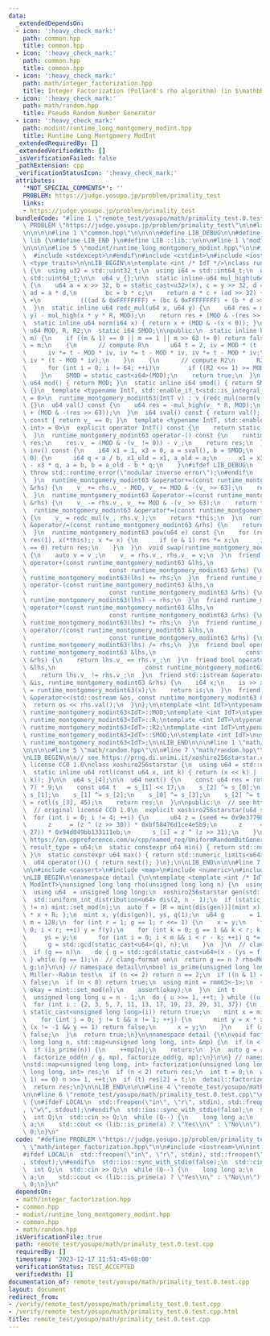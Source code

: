 ```yaml
---
data:
  _extendedDependsOn:
  - icon: ':heavy_check_mark:'
    path: common.hpp
    title: common.hpp
  - icon: ':heavy_check_mark:'
    path: common.hpp
    title: common.hpp
  - icon: ':heavy_check_mark:'
    path: math/integer_factorization.hpp
    title: Integer Factorization (Pollard's rho algorithm) (in $\mathbb{Z}$)
  - icon: ':heavy_check_mark:'
    path: math/random.hpp
    title: Pseudo Random Number Generator
  - icon: ':heavy_check_mark:'
    path: modint/runtime_long_montgomery_modint.hpp
    title: Runtime Long Montgomery ModInt
  _extendedRequiredBy: []
  _extendedVerifiedWith: []
  _isVerificationFailed: false
  _pathExtension: cpp
  _verificationStatusIcon: ':heavy_check_mark:'
  attributes:
    '*NOT_SPECIAL_COMMENTS*': ''
    PROBLEM: https://judge.yosupo.jp/problem/primality_test
    links:
    - https://judge.yosupo.jp/problem/primality_test
  bundledCode: "#line 1 \"remote_test/yosupo/math/primality_test.0.test.cpp\"\n#define\
    \ PROBLEM \"https://judge.yosupo.jp/problem/primality_test\"\n\n#line 1 \"math/integer_factorization.hpp\"\
    \n\n\n\n#line 1 \"common.hpp\"\n\n\n\n#define LIB_DEBUG\n\n#define LIB_BEGIN namespace\
    \ lib {\n#define LIB_END }\n#define LIB ::lib::\n\n\n#line 1 \"modint/runtime_long_montgomery_modint.hpp\"\
    \n\n\n\n#line 5 \"modint/runtime_long_montgomery_modint.hpp\"\n\n#ifdef LIB_DEBUG\n\
    \  #include <stdexcept>\n#endif\n#include <cstdint>\n#include <iostream>\n#include\
    \ <type_traits>\n\nLIB_BEGIN\n\ntemplate <int /* IdT */>\nclass runtime_montgomery_modint63\
    \ {\n  using u32 = std::uint32_t;\n  using i64 = std::int64_t;\n  using u64 =\
    \ std::uint64_t;\n\n  u64 v_{};\n\n  static inline u64 mul_high(u64 x, u64 y)\
    \ {\n    u64 a = x >> 32, b = static_cast<u32>(x), c = y >> 32, d = static_cast<u32>(y),\
    \ ad = a * d,\n        bc = b * c;\n    return a * c + (ad >> 32) + (bc >> 32)\
    \ +\n           (((ad & 0xFFFFFFFF) + (bc & 0xFFFFFFFF) + (b * d >> 32)) >> 32);\n\
    \  }\n  static inline u64 redc_mul(u64 x, u64 y) {\n    u64 res = mul_high(x,\
    \ y) - mul_high(x * y * R, MOD);\n    return res + (MOD & -(res >> 63));\n  }\n\
    \  static inline u64 norm(i64 x) { return x + (MOD & -(x < 0)); }\n\n  static\
    \ u64 MOD, R, R2;\n  static i64 SMOD;\n\npublic:\n  static inline bool set_mod(u64\
    \ m) {\n    if ((m & 1) == 0 || m == 1 || m >> 63 != 0) return false;\n    MOD\
    \ = m;\n    {\n      // compute R\n      u64 t = 2, iv = MOD * (t - MOD * MOD);\n\
    \      iv *= t - MOD * iv, iv *= t - MOD * iv, iv *= t - MOD * iv;\n      R =\
    \ iv * (t - MOD * iv);\n    }\n    {\n      // compute R2\n      R2 = -MOD % MOD;\n\
    \      for (int i = 0; i != 64; ++i)\n        if ((R2 <<= 1) >= MOD) R2 -= MOD;\n\
    \    }\n    SMOD = static_cast<i64>(MOD);\n    return true;\n  }\n  static inline\
    \ u64 mod() { return MOD; }\n  static inline i64 smod() { return SMOD; }\n  runtime_montgomery_modint63()\
    \ {}\n  template <typename IntT, std::enable_if_t<std::is_integral_v<IntT>, int>\
    \ = 0>\n  runtime_montgomery_modint63(IntT v) : v_(redc_mul(norm(v % SMOD), R2))\
    \ {}\n  u64 val() const {\n    u64 res = -mul_high(v_ * R, MOD);\n    return res\
    \ + (MOD & -(res >> 63));\n  }\n  i64 sval() const { return val(); }\n  bool is_zero()\
    \ const { return v_ == 0; }\n  template <typename IntT, std::enable_if_t<std::is_integral_v<IntT>,\
    \ int> = 0>\n  explicit operator IntT() const {\n    return static_cast<IntT>(val());\n\
    \  }\n  runtime_montgomery_modint63 operator-() const {\n    runtime_montgomery_modint63\
    \ res;\n    res.v_ = (MOD & -(v_ != 0)) - v_;\n    return res;\n  }\n  runtime_montgomery_modint63\
    \ inv() const {\n    i64 x1 = 1, x3 = 0, a = sval(), b = SMOD;\n    while (b !=\
    \ 0) {\n      i64 q = a / b, x1_old = x1, a_old = a;\n      x1 = x3, x3 = x1_old\
    \ - x3 * q, a = b, b = a_old - b * q;\n    }\n#ifdef LIB_DEBUG\n    if (a != 1)\
    \ throw std::runtime_error(\"modular inverse error\");\n#endif\n    return runtime_montgomery_modint63(x1);\n\
    \  }\n  runtime_montgomery_modint63 &operator+=(const runtime_montgomery_modint63\
    \ &rhs) {\n    v_ += rhs.v_ - MOD, v_ += MOD & -(v_ >> 63);\n    return *this;\n\
    \  }\n  runtime_montgomery_modint63 &operator-=(const runtime_montgomery_modint63\
    \ &rhs) {\n    v_ -= rhs.v_, v_ += MOD & -(v_ >> 63);\n    return *this;\n  }\n\
    \  runtime_montgomery_modint63 &operator*=(const runtime_montgomery_modint63 &rhs)\
    \ {\n    v_ = redc_mul(v_, rhs.v_);\n    return *this;\n  }\n  runtime_montgomery_modint63\
    \ &operator/=(const runtime_montgomery_modint63 &rhs) {\n    return operator*=(rhs.inv());\n\
    \  }\n  runtime_montgomery_modint63 pow(u64 e) const {\n    for (runtime_montgomery_modint63\
    \ res(1), x(*this);; x *= x) {\n      if (e & 1) res *= x;\n      if ((e >>= 1)\
    \ == 0) return res;\n    }\n  }\n  void swap(runtime_montgomery_modint63 &rhs)\
    \ {\n    auto v = v_;\n    v_ = rhs.v_, rhs.v_ = v;\n  }\n  friend runtime_montgomery_modint63\
    \ operator+(const runtime_montgomery_modint63 &lhs,\n                        \
    \                       const runtime_montgomery_modint63 &rhs) {\n    return\
    \ runtime_montgomery_modint63(lhs) += rhs;\n  }\n  friend runtime_montgomery_modint63\
    \ operator-(const runtime_montgomery_modint63 &lhs,\n                        \
    \                       const runtime_montgomery_modint63 &rhs) {\n    return\
    \ runtime_montgomery_modint63(lhs) -= rhs;\n  }\n  friend runtime_montgomery_modint63\
    \ operator*(const runtime_montgomery_modint63 &lhs,\n                        \
    \                       const runtime_montgomery_modint63 &rhs) {\n    return\
    \ runtime_montgomery_modint63(lhs) *= rhs;\n  }\n  friend runtime_montgomery_modint63\
    \ operator/(const runtime_montgomery_modint63 &lhs,\n                        \
    \                       const runtime_montgomery_modint63 &rhs) {\n    return\
    \ runtime_montgomery_modint63(lhs) /= rhs;\n  }\n  friend bool operator==(const\
    \ runtime_montgomery_modint63 &lhs,\n                         const runtime_montgomery_modint63\
    \ &rhs) {\n    return lhs.v_ == rhs.v_;\n  }\n  friend bool operator!=(const runtime_montgomery_modint63\
    \ &lhs,\n                         const runtime_montgomery_modint63 &rhs) {\n\
    \    return lhs.v_ != rhs.v_;\n  }\n  friend std::istream &operator>>(std::istream\
    \ &is, runtime_montgomery_modint63 &rhs) {\n    i64 x;\n    is >> x;\n    rhs\
    \ = runtime_montgomery_modint63(x);\n    return is;\n  }\n  friend std::ostream\
    \ &operator<<(std::ostream &os, const runtime_montgomery_modint63 &rhs) {\n  \
    \  return os << rhs.val();\n  }\n};\n\ntemplate <int IdT>\ntypename runtime_montgomery_modint63<IdT>::u64\
    \ runtime_montgomery_modint63<IdT>::MOD;\ntemplate <int IdT>\ntypename runtime_montgomery_modint63<IdT>::u64\
    \ runtime_montgomery_modint63<IdT>::R;\ntemplate <int IdT>\ntypename runtime_montgomery_modint63<IdT>::u64\
    \ runtime_montgomery_modint63<IdT>::R2;\ntemplate <int IdT>\ntypename runtime_montgomery_modint63<IdT>::i64\
    \ runtime_montgomery_modint63<IdT>::SMOD;\n\ntemplate <int IdT>\nusing rmm63 =\
    \ runtime_montgomery_modint63<IdT>;\n\nLIB_END\n\n\n#line 1 \"math/random.hpp\"\
    \n\n\n\n#line 5 \"math/random.hpp\"\n\n#line 7 \"math/random.hpp\"\n#include <limits>\n\
    \nLIB_BEGIN\n\n// see https://prng.di.unimi.it/xoshiro256starstar.c\n// original\
    \ license CC0 1.0\nclass xoshiro256starstar {\n  using u64 = std::uint64_t;\n\n\
    \  static inline u64 rotl(const u64 x, int k) { return (x << k) | (x >> (64 -\
    \ k)); }\n\n  u64 s_[4];\n\n  u64 next() {\n    const u64 res = rotl(s_[1] * 5,\
    \ 7) * 9;\n    const u64 t   = s_[1] << 17;\n    s_[2] ^= s_[0];\n    s_[3] ^=\
    \ s_[1];\n    s_[1] ^= s_[2];\n    s_[0] ^= s_[3];\n    s_[2] ^= t;\n    s_[3]\
    \ = rotl(s_[3], 45);\n    return res;\n  }\n\npublic:\n  // see https://prng.di.unimi.it/splitmix64.c\n\
    \  // original license CC0 1.0\n  explicit xoshiro256starstar(u64 seed) {\n  \
    \  for (int i = 0; i != 4; ++i) {\n      u64 z = (seed += 0x9e3779b97f4a7c15);\n\
    \      z     = (z ^ (z >> 30)) * 0xbf58476d1ce4e5b9;\n      z     = (z ^ (z >>\
    \ 27)) * 0x94d049bb133111eb;\n      s_[i] = z ^ (z >> 31);\n    }\n  }\n  // see\
    \ https://en.cppreference.com/w/cpp/named_req/UniformRandomBitGenerator\n  using\
    \ result_type = u64;\n  static constexpr u64 min() { return std::numeric_limits<u64>::min();\
    \ }\n  static constexpr u64 max() { return std::numeric_limits<u64>::max(); }\n\
    \  u64 operator()() { return next(); }\n};\n\nLIB_END\n\n\n#line 7 \"math/integer_factorization.hpp\"\
    \n\n#include <cassert>\n#include <map>\n#include <numeric>\n#include <random>\n\
    \nLIB_BEGIN\n\nnamespace detail {\n\ntemplate <template <int /* IdT */> typename\
    \ ModIntT>\nunsigned long long rho(unsigned long long n) {\n  using mint = ModIntT<-1>;\n\
    \  using u64  = unsigned long long;\n  xoshiro256starstar gen(std::random_device{}());\n\
    \  std::uniform_int_distribution<u64> dis(2, n - 1);\n  if (static_cast<u64>(mint::mod())\
    \ != n) mint::set_mod(n);\n  auto f = [R = mint(dis(gen))](mint x) { return x\
    \ * x + R; };\n  mint x, y(dis(gen)), ys, q(1);\n  u64 g       = 1;\n  const int\
    \ m = 128;\n  for (int r = 1; g == 1; r <<= 1) {\n    x = y;\n    for (int i =\
    \ 0; i < r; ++i) y = f(y);\n    for (int k = 0; g == 1 && k < r; k += m) {\n \
    \     ys = y;\n      for (int i = 0; i < m && i < r - k; ++i) q *= x - (y = f(y));\n\
    \      g = std::gcd(static_cast<u64>(q), n);\n    }\n  }\n  // clang-format off\n\
    \  if (g == n)\n    do { g = std::gcd(static_cast<u64>(x - (ys = f(ys))), n);\
    \ } while (g == 1);\n  // clang-format on\n  return g == n ? rho<ModIntT>(n) :\
    \ g;\n}\n\n} // namespace detail\n\nbool is_prime(unsigned long long n) {\n  //\
    \ Miller--Rabin test\n  if (n <= 2) return n == 2;\n  if ((n & 1) == 0) return\
    \ false;\n  if (n < 8) return true;\n  using mint = rmm63<-1>;\n  {\n    bool\
    \ okay = mint::set_mod(n);\n    assert(okay);\n  }\n  int t                = 0;\n\
    \  unsigned long long u = n - 1;\n  do { u >>= 1, ++t; } while ((u & 1) == 0);\n\
    \  for (int i : {2, 3, 5, 7, 11, 13, 17, 19, 23, 29, 31, 37}) {\n    if (n ==\
    \ static_cast<unsigned long long>(i)) return true;\n    mint x = mint(i).pow(u);\n\
    \    for (int j = 0; j != t && x != 1; ++j) {\n      mint y = x * x;\n      if\
    \ (x != -1 && y == 1) return false;\n      x = y;\n    }\n    if (x != 1) return\
    \ false;\n  }\n  return true;\n}\n\nnamespace detail {\n\nvoid factorize_odd(unsigned\
    \ long long n, std::map<unsigned long long, int> &mp) {\n  if (n < 2) return;\n\
    \  if (is_prime(n)) {\n    ++mp[n];\n    return;\n  }\n  auto g = rho<rmm63>(n);\n\
    \  factorize_odd(n / g, mp), factorize_odd(g, mp);\n}\n\n} // namespace detail\n\
    \nstd::map<unsigned long long, int> factorization(unsigned long long n) {\n  std::map<unsigned\
    \ long long, int> res;\n  if (n < 2) return res;\n  int t = 0;\n  while ((n &\
    \ 1) == 0) n >>= 1, ++t;\n  if (t) res[2] = t;\n  detail::factorize_odd(n, res);\n\
    \  return res;\n}\n\nLIB_END\n\n\n#line 4 \"remote_test/yosupo/math/primality_test.0.test.cpp\"\
    \n\n#line 6 \"remote_test/yosupo/math/primality_test.0.test.cpp\"\n\nint main()\
    \ {\n#ifdef LOCAL\n  std::freopen(\"in\", \"r\", stdin), std::freopen(\"out\"\
    , \"w\", stdout);\n#endif\n  std::ios::sync_with_stdio(false);\n  std::cin.tie(nullptr);\n\
    \  int Q;\n  std::cin >> Q;\n  while (Q--) {\n    long long a;\n    std::cin >>\
    \ a;\n    std::cout << (lib::is_prime(a) ? \"Yes\\n\" : \"No\\n\");\n  }\n  return\
    \ 0;\n}\n"
  code: "#define PROBLEM \"https://judge.yosupo.jp/problem/primality_test\"\n\n#include\
    \ \"math/integer_factorization.hpp\"\n\n#include <iostream>\n\nint main() {\n\
    #ifdef LOCAL\n  std::freopen(\"in\", \"r\", stdin), std::freopen(\"out\", \"w\"\
    , stdout);\n#endif\n  std::ios::sync_with_stdio(false);\n  std::cin.tie(nullptr);\n\
    \  int Q;\n  std::cin >> Q;\n  while (Q--) {\n    long long a;\n    std::cin >>\
    \ a;\n    std::cout << (lib::is_prime(a) ? \"Yes\\n\" : \"No\\n\");\n  }\n  return\
    \ 0;\n}\n"
  dependsOn:
  - math/integer_factorization.hpp
  - common.hpp
  - modint/runtime_long_montgomery_modint.hpp
  - common.hpp
  - math/random.hpp
  isVerificationFile: true
  path: remote_test/yosupo/math/primality_test.0.test.cpp
  requiredBy: []
  timestamp: '2023-12-17 11:51:45+08:00'
  verificationStatus: TEST_ACCEPTED
  verifiedWith: []
documentation_of: remote_test/yosupo/math/primality_test.0.test.cpp
layout: document
redirect_from:
- /verify/remote_test/yosupo/math/primality_test.0.test.cpp
- /verify/remote_test/yosupo/math/primality_test.0.test.cpp.html
title: remote_test/yosupo/math/primality_test.0.test.cpp
---
```

